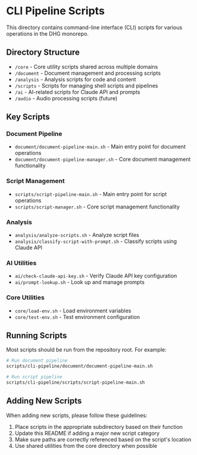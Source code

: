 # CLI Pipeline Scripts

This directory contains command-line interface (CLI) scripts for various operations in the DHG monorepo.

## Directory Structure

- `/core` - Core utility scripts shared across multiple domains
- `/document` - Document management and processing scripts
- `/analysis` - Analysis scripts for code and content
- `/scripts` - Scripts for managing shell scripts and pipelines
- `/ai` - AI-related scripts for Claude API and prompts
- `/audio` - Audio processing scripts (future)

## Key Scripts

### Document Pipeline

- `document/document-pipeline-main.sh` - Main entry point for document operations
- `document/document-pipeline-manager.sh` - Core document management functionality

### Script Management

- `scripts/script-pipeline-main.sh` - Main entry point for script operations
- `scripts/script-manager.sh` - Core script management functionality

### Analysis

- `analysis/analyze-scripts.sh` - Analyze script files
- `analysis/classify-script-with-prompt.sh` - Classify scripts using Claude API

### AI Utilities

- `ai/check-claude-api-key.sh` - Verify Claude API key configuration
- `ai/prompt-lookup.sh` - Look up and manage prompts

### Core Utilities

- `core/load-env.sh` - Load environment variables
- `core/test-env.sh` - Test environment configuration

## Running Scripts

Most scripts should be run from the repository root. For example:

```bash
# Run document pipeline
scripts/cli-pipeline/document/document-pipeline-main.sh

# Run script pipeline
scripts/cli-pipeline/scripts/script-pipeline-main.sh
```

## Adding New Scripts

When adding new scripts, please follow these guidelines:

1. Place scripts in the appropriate subdirectory based on their function
2. Update this README if adding a major new script category
3. Make sure paths are correctly referenced based on the script's location
4. Use shared utilities from the core directory when possible